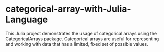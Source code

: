 # categorical-array-with-Julia-Language
This Julia project demonstrates the usage of categorical arrays using the CategoricalArrays package. Categorical arrays are useful for representing and working with data that has a limited, fixed set of possible values.
